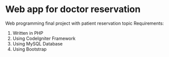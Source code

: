 # Web app for doctor reservation
Web programming final project with patient reservation topic
Requirements:
<ol>
  <li>Written in PHP</li>
  <li>Using CodeIgniter Framework</li>
  <li>Using MySQL Database</li>
  <li>Using Bootstrap</li>
<ol>
